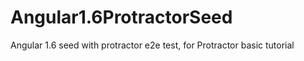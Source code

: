 # Angular1.6ProtractorSeed
Angular 1.6 seed with protractor e2e test, for Protractor basic tutorial

